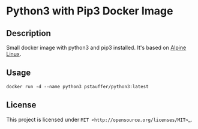 # Python3 with Pip3 Docker Image

## Description

Small docker image with python3 and pip3 installed. It's based on [Alpine Linux](https://hub.docker.com/_/alpine/).


## Usage
```
docker run -d --name python3 pstauffer/python3:latest
```


## License
This project is licensed under `MIT <http://opensource.org/licenses/MIT>`_.
